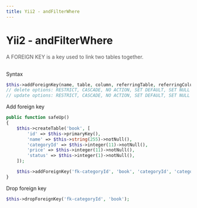```yaml
---
title: Yii2 - andFilterWhere
---
```


<h1 class="header">Yii2 - andFilterWhere</h1>

<div style="color:#555;margin-bottom:30px;">
    A FOREIGN KEY is a key used to link two tables together.
</div>


Syntax
```php
$this->addForeignKey(name, table, column, referringTable, referringColumn, delete, update);
// delete options: RESTRICT, CASCADE, NO ACTION, SET DEFAULT, SET NULL
// update options: RESTRICT, CASCADE, NO ACTION, SET DEFAULT, SET NULL
```


Add foreign key
```php
public function safeUp()
{
    $this->createTable('book', [
        'id' => $this->primaryKey(),
        'name' => $this->string(255)->notNull(),
        'categoryId' => $this->integer(11)->notNull(),
        'price' => $this->integer(11)->notNull(),
        'status' => $this->integer(1)->notNull(),
    ]);

    $this->addForeignKey('fk-categoryId', 'book', 'categoryId', 'category', 'id', 'RESTRICT', 'RESTRICT');
}
```

Drop foreign key
```php
$this->dropForeignKey('fk-categoryId', 'book');
```
